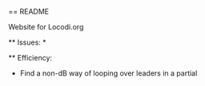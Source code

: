 == README

Website for Locodi.org


** Issues:
*

** Efficiency:
* Find a non-dB way of looping over leaders in a partial